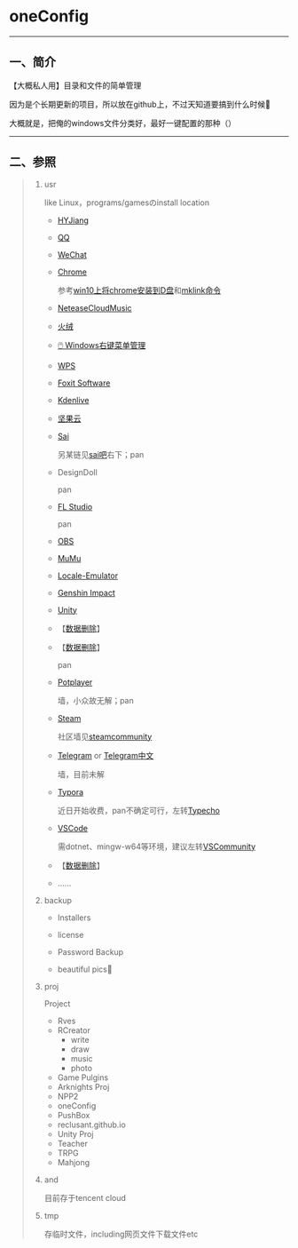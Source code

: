 # **oneConfig**



---



## 一、简介

【大概私人用】目录和文件的简单管理

因为是个长期更新的项目，所以放在github上，不过天知道要搞到什么时候🙏

大概就是，把俺的windows文件分类好，最好一键配置的那种（）



---



## 二、参照

> 1. usr
>
>    like Linux，programs/gamesのinstall location
>
>    * [HYJiang](http://www.huochaipro.com/)
>
>    * [QQ](https://im.qq.com/index)
>
>    * [WeChat](https://weixin.qq.com/)
>
>    * [Chrome](https://www.google.cn/chrome/)
>
>      参考[win10上将chrome安装到D盘](https://blog.csdn.net/MoneStar/article/details/114168808)和[mklink命令](https://www.cnblogs.com/life-of-coding/p/10871831.html)
>
>    * [NeteaseCloudMusic](https://music.163.com/#/download)
>
>    * [火绒](https://www.huorong.cn/)
>
>    * [🖱️ Windows右键菜单管理](https://github.com/BluePointLilac/ContextMenuManager)
>
>    * [WPS](https://www.wps.cn/)
>
>    * [Foxit Software](https://www.foxitsoftware.cn)
>
>    * [Kdenlive](https://kdenlive.org/en/)
>
>    * [坚果云](https://www.jianguoyun.com/)
>
>    + [Sai](http://www.systemax.jp/ja/sai/)
>
>      另某链见[sai吧](https://tieba.baidu.com/f?ie=utf-8&kw=sai)右下；pan
>
>    + DesignDoll
>
>      pan
>
>    + [FL Studio](https://flstudiochina.mairuan.com/)
>
>      pan
>
>    + [OBS](https://obsproject.com/zh-cn/download)
>
>    + [MuMu](https://mumu.163.com/)
>
>    + [Locale-Emulator](https://github.com/xupefei/Locale-Emulator)
>
>    + [Genshin Impact](https://ys.mihoyo.com)
>
>    + [Unity](https://unity.cn/releases)
>
>    + 【[数据删除](https://www.sockscap64.com/sstap-享受游戏-使用sstap/)】
>
>    + 【[数据删除](https://github.com/qingshuisiyuan/electron-ssr-backup)】
>
>      pan
>
>    + [Potplayer](https://potplayer.daum.net/?lang=zh_CN)
>
>      墙，小众故无解；pan
>
>    + [Steam](https://store.steampowered.com/)
>
>      社区墙见[steamcommunity](https://www.dogfight360.com/blog/686/)
>
>    + [Telegram](https://telegram.org/)  or  [Telegram中文](https://www.teleglcn.com/)
>
>      墙，目前未解
>
>    + [Typora](https://www.typora.io/)
>
>      近日开始收费，pan不确定可行，左转[Typecho](http://typecho.org/)
>
>    + [VSCode](https://code.visualstudio.com/)
>
>      需dotnet、mingw-w64等环境，建议左转[VSCommunity](https://visualstudio.microsoft.com/zh-hant/vs/community/)
>
>    + 【[数据删除](https://www.wisecleaner.com/wise-folder-hider-free.html)】
>
>    + ……
>
> 2. backup
>
>    + Installers
>    + license
>
>    + Password Backup
>    + beautiful pics🤤
>
> 4. proj
>
>    Project
>
>    + Rves
>    + RCreator
>      + write
>      + draw
>      + music
>      + photo
>    + Game Pulgins
>    + Arknights Proj
>    + NPP2
>    + oneConfig
>    + PushBox
>    + reclusant.github.io
>    + Unity Proj
>    + Teacher
>    + TRPG
>    + Mahjong
>
> 4. <my scholl> and <my company>
>
>    目前存于tencent cloud
>
> 5. tmp
>
>    存临时文件，including网页文件下载文件etc
>

